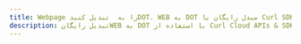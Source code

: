 ---title: Webpage را به  تبدیل کنیدDOT، WEB به DOT مبدل رایگان یا Curl SDKdescription: تبدیل رایگانWEB به DOT با استفاده از Curl Cloud APIs & SDK همچنین اسناد PDF را در Cloud ایجاد، ویرایش و رندر کنید.---